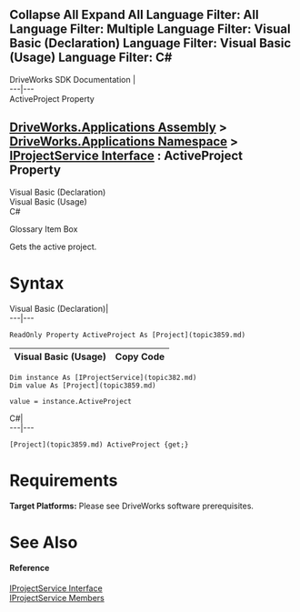 Collapse All Expand All Language Filter: All  Language Filter: Multiple  Language Filter: Visual Basic (Declaration) Language Filter: Visual Basic (Usage) Language Filter: C#  
---  
DriveWorks SDK Documentation  |   
---|---  
ActiveProject Property   
  
[DriveWorks.Applications Assembly](topic13.md) > [DriveWorks.Applications Namespace](topic16.md) > [IProjectService Interface](topic382.md) : ActiveProject Property  
---  
  
Visual Basic (Declaration)    
Visual Basic (Usage)    
C# 

Glossary Item Box

Gets the active project. 

# Syntax

Visual Basic (Declaration)|   
---|---  
      
    
    ReadOnly Property ActiveProject As [Project](topic3859.md)  
  
Visual Basic (Usage)| Copy Code  
---|---  
      
    
    Dim instance As [IProjectService](topic382.md)
    Dim value As [Project](topic3859.md)
     
    value = instance.ActiveProject  
  
C#|   
---|---  
      
    
    [Project](topic3859.md) ActiveProject {get;}  
  
# Requirements

**Target Platforms:** Please see DriveWorks software prerequisites.

# See Also

#### Reference

[IProjectService Interface](topic382.md)   
[IProjectService Members](topic383.md)


